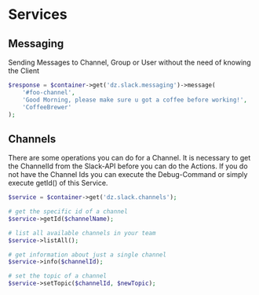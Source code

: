 # Services

## Messaging

Sending Messages to Channel, Group or User without the need of knowing the Client

``` php
$response = $container->get('dz.slack.messaging')->message(
    '#foo-channel',
    'Good Morning, please make sure u got a coffee before working!',
    'CoffeeBrewer'
);
```

## Channels

There are some operations you can do for a Channel. It is necessary to get the ChannelId from the Slack-API before you
can do the Actions. If you do not have the Channel Ids you can execute the Debug-Command or simply execute getId() of
this Service.


``` php
$service = $container->get('dz.slack.channels');

# get the specific id of a channel
$service->getId($channelName);

# list all available channels in your team
$service->listAll();

# get information about just a single channel
$service->info($channelId);

# set the topic of a channel
$service->setTopic($channelId, $newTopic);
```

